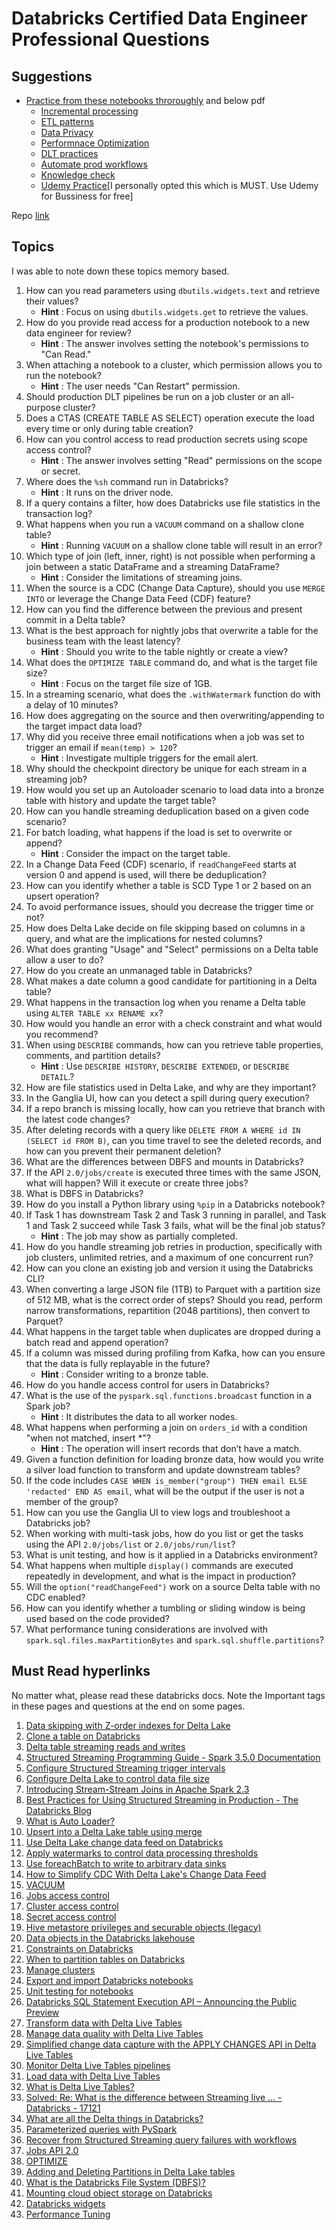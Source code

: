# Databricks Certified Data Engineer Professional Questions

## Suggestions

- [Practice from these notebooks throroughly](/files/advanced-data-engineering-with-databricks.dbc) and below pdf
  * [Incremental processing](/files/ade-mod-1-incremental-processing-with-spark-structured-streaming.pdf)
  * [ETL patterns](/files/ade-mod-2-streaming-etl-patterns-with-dlt.pdf)
  * [Data Privacy](/files/ade-mod-3-data-privacy-patterns.pdf)
  * [Performnace Optimization](/files/ade-mod-4-performance-optimization-with-spark-and-delta-lake.pdf)
  * [DLT practices](/files/ade-mod-5-swe-practices-with-dlt.pdf)
  * [Automate prod workflows](/files/files/ade-mod-6-automate-production-workflows.pdf)
  * [Knowledge check](/files/ADEWD_Knowledge_Checks.pdf)
  * [Udemy Practice](https://www.udemy.com/course/practice-exams-databricks-data-engineer-professional-k/)[I personally opted this which is MUST. Use Udemy for Bussiness for free]

Repo [link](https://github.com/Amrit-Hub/Databricks-Certified-Data-Engineer-Professional-Questions)

## Topics

I was able to note down these topics memory based.

1. How can you read parameters using `dbutils.widgets.text` and retrieve their values?
   * **Hint** : Focus on using `dbutils.widgets.get` to retrieve the values.
2. How do you provide read access for a production notebook to a new data engineer for review?
   * **Hint** : The answer involves setting the notebook's permissions to "Can Read."
3. When attaching a notebook to a cluster, which permission allows you to run the notebook?
   * **Hint** : The user needs "Can Restart" permission.
4. Should production DLT pipelines be run on a job cluster or an all-purpose cluster?
5. Does a CTAS (CREATE TABLE AS SELECT) operation execute the load every time or only during table creation?
6. How can you control access to read production secrets using scope access control?
   * **Hint** : The answer involves setting "Read" permissions on the scope or secret.
7. Where does the `%sh` command run in Databricks?
   * **Hint** : It runs on the driver node.
8. If a query contains a filter, how does Databricks use file statistics in the transaction log?
9. What happens when you run a `VACUUM` command on a shallow clone table?
   * **Hint** : Running `VACUUM` on a shallow clone table will result in an error?
10. Which type of join (left, inner, right) is not possible when performing a join between a static DataFrame and a streaming DataFrame?
    * **Hint** : Consider the limitations of streaming joins.
11. When the source is a CDC (Change Data Capture), should you use `MERGE INTO` or leverage the Change Data Feed (CDF) feature?
12. How can you find the difference between the previous and present commit in a Delta table?
13. What is the best approach for nightly jobs that overwrite a table for the business team with the least latency?
    * **Hint** : Should you write to the table nightly or create a view?
14. What does the `OPTIMIZE TABLE` command do, and what is the target file size?
    * **Hint** : Focus on the target file size of 1GB.
15. In a streaming scenario, what does the `.withWatermark` function do with a delay of 10 minutes?
16. How does aggregating on the source and then overwriting/appending to the target impact data load?
17. Why did you receive three email notifications when a job was set to trigger an email if `mean(temp) > 120`?
    * **Hint** : Investigate multiple triggers for the email alert.
18. Why should the checkpoint directory be unique for each stream in a streaming job?
19. How would you set up an Autoloader scenario to load data into a bronze table with history and update the target table?
20. How can you handle streaming deduplication based on a given code scenario?
21. For batch loading, what happens if the load is set to overwrite or append?
    * **Hint** : Consider the impact on the target table.
22. In a Change Data Feed (CDF) scenario, if `readChangeFeed` starts at version 0 and append is used, will there be deduplication?
23. How can you identify whether a table is SCD Type 1 or 2 based on an upsert operation?
24. To avoid performance issues, should you decrease the trigger time or not?
25. How does Delta Lake decide on file skipping based on columns in a query, and what are the implications for nested columns?
26. What does granting "Usage" and "Select" permissions on a Delta table allow a user to do?
27. How do you create an unmanaged table in Databricks?
28. What makes a date column a good candidate for partitioning in a Delta table?
29. What happens in the transaction log when you rename a Delta table using `ALTER TABLE xx RENAME xx`?
30. How would you handle an error with a check constraint and what would you recommend?
31. When using `DESCRIBE` commands, how can you retrieve table properties, comments, and partition details?
    * **Hint** : Use `DESCRIBE HISTORY`, `DESCRIBE EXTENDED`, or `DESCRIBE DETAIL`.?
32. How are file statistics used in Delta Lake, and why are they important?
33. In the Ganglia UI, how can you detect a spill during query execution?
34. If a repo branch is missing locally, how can you retrieve that branch with the latest code changes?
35. After deleting records with a query like `DELETE FROM A WHERE id IN (SELECT id FROM B)`, can you time travel to see the deleted records, and how can you prevent their permanent deletion?
36. What are the differences between DBFS and mounts in Databricks?
37. If the API `2.0/jobs/create` is executed three times with the same JSON, what will happen? Will it execute or create three jobs?
38. What is DBFS in Databricks?
39. How do you install a Python library using `%pip` in a Databricks notebook?
40. If Task 1 has downstream Task 2 and Task 3 running in parallel, and Task 1 and Task 2 succeed while Task 3 fails, what will be the final job status?
    * **Hint** : The job may show as partially completed.
41. How do you handle streaming job retries in production, specifically with job clusters, unlimited retries, and a maximum of one concurrent run?
42. How can you clone an existing job and version it using the Databricks CLI?
43. When converting a large JSON file (1TB) to Parquet with a partition size of 512 MB, what is the correct order of steps? Should you read, perform narrow transformations, repartition (2048 partitions), then convert to Parquet?
44. What happens in the target table when duplicates are dropped during a batch read and append operation?
45. If a column was missed during profiling from Kafka, how can you ensure that the data is fully replayable in the future?
    * **Hint** : Consider writing to a bronze table.
46. How do you handle access control for users in Databricks?
47. What is the use of the `pyspark.sql.functions.broadcast` function in a Spark job?
    * **Hint** : It distributes the data to all worker nodes.
48. What happens when performing a join on `orders_id` with a condition "when not matched, insert *"?
    * **Hint** : The operation will insert records that don’t have a match.
49. Given a function definition for loading bronze data, how would you write a silver load function to transform and update downstream tables?
50. If the code includes `CASE WHEN is_member("group") THEN email ELSE 'redacted' END AS email`, what will be the output if the user is not a member of the group?
51. How can you use the Ganglia UI to view logs and troubleshoot a Databricks job?
52. When working with multi-task jobs, how do you list or get the tasks using the API `2.0/jobs/list` or `2.0/jobs/run/list`?
53. What is unit testing, and how is it applied in a Databricks environment?
54. What happens when multiple `display()` commands are executed repeatedly in development, and what is the impact in production?
55. Will the `option("readChangeFeed")` work on a source Delta table with no CDC enabled?
56. How can you identify whether a tumbling or sliding window is being used based on the code provided?
57. What performance tuning considerations are involved with `spark.sql.files.maxPartitionBytes` and `spark.sql.shuffle.partitions`?

## Must Read hyperlinks

No matter what, please read these databricks docs. Note the Important tags in these pages and questions at the end on some pages.

1. [Data skipping with Z-order indexes for Delta Lake](https://docs.databricks.com/en/delta/data-skipping.html)
2. [Clone a table on Databricks](https://docs.databricks.com/en/delta/clone.html)
3. [Delta table streaming reads and writes](https://docs.databricks.com/en/structured-streaming/delta-lake.html)
4. [Structured Streaming Programming Guide - Spark 3.5.0 Documentation](https://spark.apache.org/docs/latest/structured-streaming-programming-guide.html)
5. [Configure Structured Streaming trigger intervals](https://docs.databricks.com/en/structured-streaming/triggers.html)
6. [Configure Delta Lake to control data file size](https://docs.databricks.com/en/delta/tune-file-size.html)
7. [Introducing Stream-Stream Joins in Apache Spark 2.3](https://www.databricks.com/blog/2018/03/13/introducing-stream-stream-joins-in-apache-spark-2-3.html)
8. [Best Practices for Using Structured Streaming in Production - The Databricks Blog](https://www.databricks.com/blog/streaming-production-collected-best-practices)
9. [What is Auto Loader?](https://docs.databricks.com/en/ingestion/auto-loader/index.html)
10. [Upsert into a Delta Lake table using merge](https://docs.databricks.com/en/delta/merge.html)
11. [Use Delta Lake change data feed on Databricks](https://docs.databricks.com/en/delta/delta-change-data-feed.html)
12. [Apply watermarks to control data processing thresholds](https://docs.databricks.com/en/structured-streaming/watermarks.html)
13. [Use foreachBatch to write to arbitrary data sinks](https://docs.databricks.com/en/structured-streaming/foreach.html)
14. [How to Simplify CDC With Delta Lake&#39;s Change Data Feed](https://www.databricks.com/blog/2021/06/09/how-to-simplify-cdc-with-delta-lakes-change-data-feed.html)
15. [VACUUM](https://docs.databricks.com/en/sql/language-manual/delta-vacuum.html)
16. [Jobs access control](https://docs.databricks.com/en/security/auth-authz/access-control/jobs-acl.html)
17. [Cluster access control](https://docs.databricks.com/en/security/auth-authz/access-control/cluster-acl.html)
18. [Secret access control](https://docs.databricks.com/en/security/auth-authz/access-control/secret-acl.html)
19. [Hive metastore privileges and securable objects (legacy)](https://docs.databricks.com/en/data-governance/table-acls/object-privileges.html)
20. [Data objects in the Databricks lakehouse](https://docs.databricks.com/en/lakehouse/data-objects.html)
21. [Constraints on Databricks](https://docs.databricks.com/en/tables/constraints.html)
22. [When to partition tables on Databricks](https://docs.databricks.com/en/tables/partitions.html)
23. [Manage clusters](https://docs.databricks.com/en/compute/clusters-manage.html)
24. [Export and import Databricks notebooks](https://docs.databricks.com/en/notebooks/notebook-export-import.html)
25. [Unit testing for notebooks](https://docs.databricks.com/en/notebooks/testing.html)
26. [Databricks SQL Statement Execution API – Announcing the Public Preview](https://www.databricks.com/blog/2023/03/07/databricks-sql-statement-execution-api-announcing-public-preview.html)
27. [Transform data with Delta Live Tables](https://docs.databricks.com/en/delta-live-tables/transform.html)
28. [Manage data quality with Delta Live Tables](https://docs.databricks.com/en/delta-live-tables/expectations.html)
29. [Simplified change data capture with the APPLY CHANGES API in Delta Live Tables](https://docs.databricks.com/en/delta-live-tables/cdc.html)
30. [Monitor Delta Live Tables pipelines](https://docs.databricks.com/en/delta-live-tables/observability.html)
31. [Load data with Delta Live Tables](https://docs.databricks.com/en/delta-live-tables/load.html)
32. [What is Delta Live Tables?](https://docs.databricks.com/en/delta-live-tables/index.html)
33. [Solved: Re: What is the difference between Streaming live ... - Databricks - 17121](https://community.databricks.com/t5/data-engineering/what-is-the-difference-between-streaming-live-table-and-live/m-p/17122#M11172)
34. [What are all the Delta things in Databricks?](https://docs.databricks.com/en/introduction/delta-comparison.html)
35. [Parameterized queries with PySpark](https://www.databricks.com/blog/parameterized-queries-pyspark)
36. [Recover from Structured Streaming query failures with workflows](https://docs.gcp.databricks.com/en/structured-streaming/query-recovery.html)
37. [Jobs API 2.0](https://docs.databricks.com/en/workflows/jobs/jobs-2.0-api.html)
38. [OPTIMIZE](https://docs.databricks.com/en/sql/language-manual/delta-optimize.html)
39. [Adding and Deleting Partitions in Delta Lake tables](https://delta.io/blog/2023-01-18-add-remove-partition-delta-lake/)
40. [What is the Databricks File System (DBFS)?](https://docs.databricks.com/en/dbfs/index.html)
41. [Mounting cloud object storage on Databricks](https://docs.databricks.com/en/dbfs/mounts.html)
42. [Databricks widgets](https://docs.databricks.com/en/notebooks/widgets.html)
43. [Performance Tuning](https://spark.apache.org/docs/latest/sql-performance-tuning.html)
